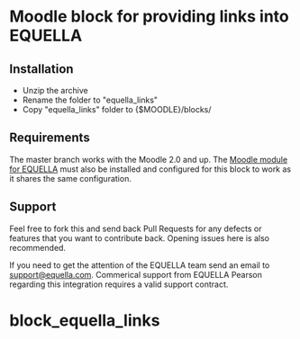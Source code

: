 Moodle block for providing links into EQUELLA 
=============

Installation
------------
- Unzip the archive
- Rename the folder to "equella_links"
- Copy "equella_links" folder to {$MOODLE}/blocks/ 

Requirements
------------

The master branch works with the Moodle 2.0 and up.  The [Moodle module for EQUELLA](https://github.com/equella/moodle-module) must also be installed and configured for this block to work as it shares the same configuration.

Support
-------

Feel free to fork this and send back Pull Requests for any defects or features that you want to contribute back.  Opening issues here is also recommended.

If you need to get the attention of the EQUELLA team send an email to support@equella.com.  Commerical support from EQUELLA Pearson regarding this integration requires a valid support contract.
# block_equella_links
